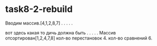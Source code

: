 # task8-2-rebuild
Вводим массив.[4,1,2,8,7]
.
.
.
.
.

вот здесь какая то дичь должна быть
.
.
.
.
.
Массив отсортирован[1,2,4,7,8]
кол-во перестановок 4.
кол-во сравнений 6.
